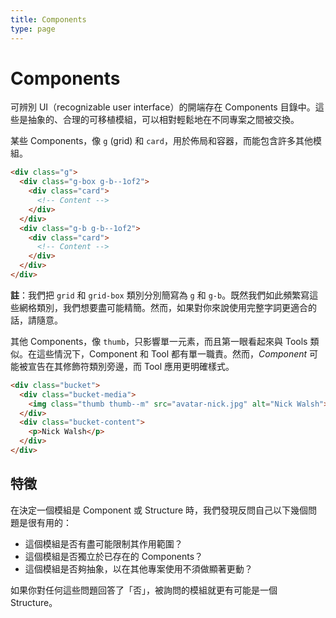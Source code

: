 ```yaml
---
title: Components
type: page
---
```


Components
==========

可辨別 UI（recognizable user interface）的開端存在 Components 目錄中。這些是抽象的、合理的可移植模組，可以相對輕鬆地在不同專案之間被交換。

某些 Components，像 `g` (grid) 和 `card`，用於佈局和容器，而能包含許多其他模組。

```html
<div class="g">
  <div class="g-box g-b--1of2">
    <div class="card">
      <!-- Content -->
    </div>
  </div>
  <div class="g-b g-b--1of2">
    <div class="card">
      <!-- Content -->
    </div>
  </div>
</div>
```

**註**：我們把 `grid` 和 `grid-box` 類別分別簡寫為 `g` 和 `g-b`。既然我們如此頻繁寫這些網格類別，我們想要盡可能精簡。然而，如果對你來說使用完整字詞更適合的話，請隨意。

其他 Components，像 `thumb`，只影響單一元素，而且第一眼看起來與 Tools 類似。在這些情況下，Component 和 Tool 都有單一職責。然而，*Component* 可能被宣告在其修飾符類別旁邊，而 Tool 應用更明確樣式。

```html
<div class="bucket">
  <div class="bucket-media">
    <img class="thumb thumb--m" src="avatar-nick.jpg" alt="Nick Walsh">
  </div>
  <div class="bucket-content">
    <p>Nick Walsh</p>
  </div>
</div>
```

特徵
---------------

在決定一個模組是 Component 或 Structure 時，我們發現反問自己以下幾個問題是很有用的：

- 這個模組是否有盡可能限制其作用範圍？
- 這個模組是否獨立於已存在的 Components？
- 這個模組是否夠抽象，以在其他專案使用不須做顯著更動？

如果你對任何這些問題回答了「否」，被詢問的模組就更有可能是一個 Structure。
